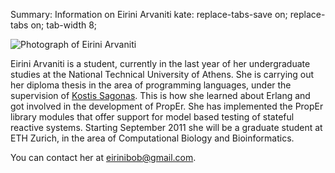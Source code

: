 Summary: Information on Eirini Arvaniti
kate: replace-tabs-save on; replace-tabs on; tab-width 8;

![Photograph of Eirini Arvaniti](/images/eirini.jpg "Eirini Arvaniti")

Eirini Arvaniti is a student, currently in the last year of her undergraduate
studies at the National Technical University of Athens. She is carrying out
her diploma thesis in the area of programming languages, under the supervision
of [Kostis Sagonas](Kostis_Sagonas.html). This is how she learned about
Erlang and  got involved in the development of PropEr. She has implemented the
PropEr library modules that offer support for model based testing of stateful
reactive systems. Starting September 2011 she will be a graduate student at
ETH Zurich, in the area of Computational Biology and Bioinformatics.

You can contact her at <eirinibob@gmail.com>.
